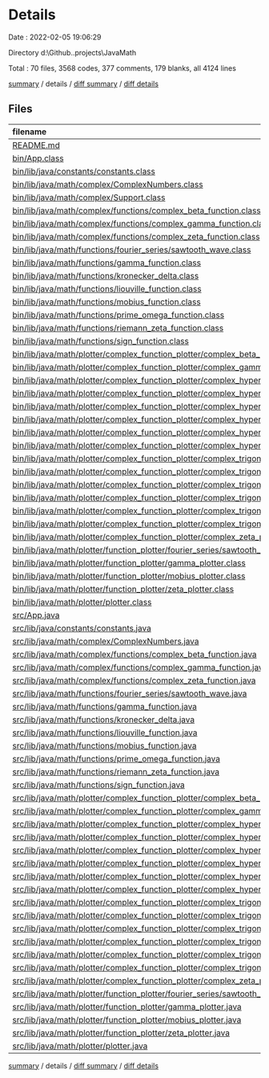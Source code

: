 # Details

Date : 2022-02-05 19:06:29

Directory d:\Github\..projects\JavaMath

Total : 70 files,  3568 codes, 377 comments, 179 blanks, all 4124 lines

[summary](results.md) / details / [diff summary](diff.md) / [diff details](diff-details.md)

## Files
| filename | language | code | comment | blank | total |
| :--- | :--- | ---: | ---: | ---: | ---: |
| [README.md](/README.md) | Markdown | 64 | 1 | 10 | 75 |
| [bin/App.class](/bin/App.class) | Java | 10 | 0 | 0 | 10 |
| [bin/lib/java/constants/constants.class](/bin/lib/java/constants/constants.class) | Java | 5 | 0 | 0 | 5 |
| [bin/lib/java/math/complex/ComplexNumbers.class](/bin/lib/java/math/complex/ComplexNumbers.class) | Java | 69 | 0 | 0 | 69 |
| [bin/lib/java/math/complex/Support.class](/bin/lib/java/math/complex/Support.class) | Java | 15 | 0 | 0 | 15 |
| [bin/lib/java/math/complex/functions/complex_beta_function.class](/bin/lib/java/math/complex/functions/complex_beta_function.class) | Java | 14 | 0 | 0 | 14 |
| [bin/lib/java/math/complex/functions/complex_gamma_function.class](/bin/lib/java/math/complex/functions/complex_gamma_function.class) | Java | 32 | 0 | 0 | 32 |
| [bin/lib/java/math/complex/functions/complex_zeta_function.class](/bin/lib/java/math/complex/functions/complex_zeta_function.class) | Java | 39 | 0 | 0 | 39 |
| [bin/lib/java/math/functions/fourier_series/sawtooth_wave.class](/bin/lib/java/math/functions/fourier_series/sawtooth_wave.class) | Java | 13 | 0 | 0 | 13 |
| [bin/lib/java/math/functions/gamma_function.class](/bin/lib/java/math/functions/gamma_function.class) | Java | 21 | 0 | 0 | 21 |
| [bin/lib/java/math/functions/kronecker_delta.class](/bin/lib/java/math/functions/kronecker_delta.class) | Java | 8 | 0 | 0 | 8 |
| [bin/lib/java/math/functions/liouville_function.class](/bin/lib/java/math/functions/liouville_function.class) | Java | 8 | 0 | 0 | 8 |
| [bin/lib/java/math/functions/mobius_function.class](/bin/lib/java/math/functions/mobius_function.class) | Java | 15 | 0 | 0 | 15 |
| [bin/lib/java/math/functions/prime_omega_function.class](/bin/lib/java/math/functions/prime_omega_function.class) | Java | 25 | 0 | 0 | 25 |
| [bin/lib/java/math/functions/riemann_zeta_function.class](/bin/lib/java/math/functions/riemann_zeta_function.class) | Java | 14 | 0 | 0 | 14 |
| [bin/lib/java/math/functions/sign_function.class](/bin/lib/java/math/functions/sign_function.class) | Java | 9 | 0 | 0 | 9 |
| [bin/lib/java/math/plotter/complex_function_plotter/complex_beta_plotter.class](/bin/lib/java/math/plotter/complex_function_plotter/complex_beta_plotter.class) | Java | 69 | 0 | 2 | 71 |
| [bin/lib/java/math/plotter/complex_function_plotter/complex_gamma_plotter.class](/bin/lib/java/math/plotter/complex_function_plotter/complex_gamma_plotter.class) | Java | 68 | 0 | 2 | 70 |
| [bin/lib/java/math/plotter/complex_function_plotter/complex_hyperbolic/complex_cosh_plotter.class](/bin/lib/java/math/plotter/complex_function_plotter/complex_hyperbolic/complex_cosh_plotter.class) | Java | 63 | 0 | 2 | 65 |
| [bin/lib/java/math/plotter/complex_function_plotter/complex_hyperbolic/complex_coth_plotter.class](/bin/lib/java/math/plotter/complex_function_plotter/complex_hyperbolic/complex_coth_plotter.class) | Java | 63 | 0 | 2 | 65 |
| [bin/lib/java/math/plotter/complex_function_plotter/complex_hyperbolic/complex_csch_plotter.class](/bin/lib/java/math/plotter/complex_function_plotter/complex_hyperbolic/complex_csch_plotter.class) | Java | 63 | 0 | 2 | 65 |
| [bin/lib/java/math/plotter/complex_function_plotter/complex_hyperbolic/complex_sech_plotter.class](/bin/lib/java/math/plotter/complex_function_plotter/complex_hyperbolic/complex_sech_plotter.class) | Java | 63 | 0 | 2 | 65 |
| [bin/lib/java/math/plotter/complex_function_plotter/complex_hyperbolic/complex_sinh_plotter.class](/bin/lib/java/math/plotter/complex_function_plotter/complex_hyperbolic/complex_sinh_plotter.class) | Java | 63 | 0 | 2 | 65 |
| [bin/lib/java/math/plotter/complex_function_plotter/complex_hyperbolic/complex_tanh_plotter.class](/bin/lib/java/math/plotter/complex_function_plotter/complex_hyperbolic/complex_tanh_plotter.class) | Java | 63 | 0 | 2 | 65 |
| [bin/lib/java/math/plotter/complex_function_plotter/complex_trigonometry/complex_cos_plotter.class](/bin/lib/java/math/plotter/complex_function_plotter/complex_trigonometry/complex_cos_plotter.class) | Java | 63 | 0 | 2 | 65 |
| [bin/lib/java/math/plotter/complex_function_plotter/complex_trigonometry/complex_cot_plotter.class](/bin/lib/java/math/plotter/complex_function_plotter/complex_trigonometry/complex_cot_plotter.class) | Java | 63 | 0 | 2 | 65 |
| [bin/lib/java/math/plotter/complex_function_plotter/complex_trigonometry/complex_csc_plotter.class](/bin/lib/java/math/plotter/complex_function_plotter/complex_trigonometry/complex_csc_plotter.class) | Java | 63 | 0 | 2 | 65 |
| [bin/lib/java/math/plotter/complex_function_plotter/complex_trigonometry/complex_sec_plotter.class](/bin/lib/java/math/plotter/complex_function_plotter/complex_trigonometry/complex_sec_plotter.class) | Java | 63 | 0 | 2 | 65 |
| [bin/lib/java/math/plotter/complex_function_plotter/complex_trigonometry/complex_sin_plotter.class](/bin/lib/java/math/plotter/complex_function_plotter/complex_trigonometry/complex_sin_plotter.class) | Java | 64 | 0 | 2 | 66 |
| [bin/lib/java/math/plotter/complex_function_plotter/complex_trigonometry/complex_tan_plotter.class](/bin/lib/java/math/plotter/complex_function_plotter/complex_trigonometry/complex_tan_plotter.class) | Java | 63 | 0 | 2 | 65 |
| [bin/lib/java/math/plotter/complex_function_plotter/complex_zeta_plotter.class](/bin/lib/java/math/plotter/complex_function_plotter/complex_zeta_plotter.class) | Java | 66 | 0 | 2 | 68 |
| [bin/lib/java/math/plotter/function_plotter/fourier_series/sawtooth_wave_plotter.class](/bin/lib/java/math/plotter/function_plotter/fourier_series/sawtooth_wave_plotter.class) | Java | 46 | 0 | 0 | 46 |
| [bin/lib/java/math/plotter/function_plotter/gamma_plotter.class](/bin/lib/java/math/plotter/function_plotter/gamma_plotter.class) | Java | 51 | 0 | 3 | 54 |
| [bin/lib/java/math/plotter/function_plotter/mobius_plotter.class](/bin/lib/java/math/plotter/function_plotter/mobius_plotter.class) | Java | 51 | 0 | 2 | 53 |
| [bin/lib/java/math/plotter/function_plotter/zeta_plotter.class](/bin/lib/java/math/plotter/function_plotter/zeta_plotter.class) | Java | 49 | 0 | 3 | 52 |
| [bin/lib/java/math/plotter/plotter.class](/bin/lib/java/math/plotter/plotter.class) | Java | 35 | 0 | 0 | 35 |
| [src/App.java](/src/App.java) | Java | 15 | 88 | 6 | 109 |
| [src/lib/java/constants/constants.java](/src/lib/java/constants/constants.java) | Java | 3 | 0 | 2 | 5 |
| [src/lib/java/math/complex/ComplexNumbers.java](/src/lib/java/math/complex/ComplexNumbers.java) | Java | 228 | 29 | 3 | 260 |
| [src/lib/java/math/complex/functions/complex_beta_function.java](/src/lib/java/math/complex/functions/complex_beta_function.java) | Java | 10 | 0 | 3 | 13 |
| [src/lib/java/math/complex/functions/complex_gamma_function.java](/src/lib/java/math/complex/functions/complex_gamma_function.java) | Java | 66 | 4 | 3 | 73 |
| [src/lib/java/math/complex/functions/complex_zeta_function.java](/src/lib/java/math/complex/functions/complex_zeta_function.java) | Java | 46 | 1 | 3 | 50 |
| [src/lib/java/math/functions/fourier_series/sawtooth_wave.java](/src/lib/java/math/functions/fourier_series/sawtooth_wave.java) | Java | 14 | 1 | 3 | 18 |
| [src/lib/java/math/functions/gamma_function.java](/src/lib/java/math/functions/gamma_function.java) | Java | 34 | 3 | 3 | 40 |
| [src/lib/java/math/functions/kronecker_delta.java](/src/lib/java/math/functions/kronecker_delta.java) | Java | 10 | 1 | 2 | 13 |
| [src/lib/java/math/functions/liouville_function.java](/src/lib/java/math/functions/liouville_function.java) | Java | 8 | 1 | 3 | 12 |
| [src/lib/java/math/functions/mobius_function.java](/src/lib/java/math/functions/mobius_function.java) | Java | 10 | 1 | 2 | 13 |
| [src/lib/java/math/functions/prime_omega_function.java](/src/lib/java/math/functions/prime_omega_function.java) | Java | 37 | 3 | 3 | 43 |
| [src/lib/java/math/functions/riemann_zeta_function.java](/src/lib/java/math/functions/riemann_zeta_function.java) | Java | 20 | 1 | 3 | 24 |
| [src/lib/java/math/functions/sign_function.java](/src/lib/java/math/functions/sign_function.java) | Java | 12 | 0 | 2 | 14 |
| [src/lib/java/math/plotter/complex_function_plotter/complex_beta_plotter.java](/src/lib/java/math/plotter/complex_function_plotter/complex_beta_plotter.java) | Java | 84 | 12 | 4 | 100 |
| [src/lib/java/math/plotter/complex_function_plotter/complex_gamma_plotter.java](/src/lib/java/math/plotter/complex_function_plotter/complex_gamma_plotter.java) | Java | 83 | 12 | 4 | 99 |
| [src/lib/java/math/plotter/complex_function_plotter/complex_hyperbolic/complex_cosh_plotter.java](/src/lib/java/math/plotter/complex_function_plotter/complex_hyperbolic/complex_cosh_plotter.java) | Java | 81 | 14 | 5 | 100 |
| [src/lib/java/math/plotter/complex_function_plotter/complex_hyperbolic/complex_coth_plotter.java](/src/lib/java/math/plotter/complex_function_plotter/complex_hyperbolic/complex_coth_plotter.java) | Java | 81 | 14 | 5 | 100 |
| [src/lib/java/math/plotter/complex_function_plotter/complex_hyperbolic/complex_csch_plotter.java](/src/lib/java/math/plotter/complex_function_plotter/complex_hyperbolic/complex_csch_plotter.java) | Java | 81 | 14 | 5 | 100 |
| [src/lib/java/math/plotter/complex_function_plotter/complex_hyperbolic/complex_sech_plotter.java](/src/lib/java/math/plotter/complex_function_plotter/complex_hyperbolic/complex_sech_plotter.java) | Java | 81 | 14 | 5 | 100 |
| [src/lib/java/math/plotter/complex_function_plotter/complex_hyperbolic/complex_sinh_plotter.java](/src/lib/java/math/plotter/complex_function_plotter/complex_hyperbolic/complex_sinh_plotter.java) | Java | 81 | 14 | 5 | 100 |
| [src/lib/java/math/plotter/complex_function_plotter/complex_hyperbolic/complex_tanh_plotter.java](/src/lib/java/math/plotter/complex_function_plotter/complex_hyperbolic/complex_tanh_plotter.java) | Java | 81 | 14 | 5 | 100 |
| [src/lib/java/math/plotter/complex_function_plotter/complex_trigonometry/complex_cos_plotter.java](/src/lib/java/math/plotter/complex_function_plotter/complex_trigonometry/complex_cos_plotter.java) | Java | 81 | 14 | 5 | 100 |
| [src/lib/java/math/plotter/complex_function_plotter/complex_trigonometry/complex_cot_plotter.java](/src/lib/java/math/plotter/complex_function_plotter/complex_trigonometry/complex_cot_plotter.java) | Java | 81 | 14 | 5 | 100 |
| [src/lib/java/math/plotter/complex_function_plotter/complex_trigonometry/complex_csc_plotter.java](/src/lib/java/math/plotter/complex_function_plotter/complex_trigonometry/complex_csc_plotter.java) | Java | 81 | 14 | 5 | 100 |
| [src/lib/java/math/plotter/complex_function_plotter/complex_trigonometry/complex_sec_plotter.java](/src/lib/java/math/plotter/complex_function_plotter/complex_trigonometry/complex_sec_plotter.java) | Java | 81 | 14 | 5 | 100 |
| [src/lib/java/math/plotter/complex_function_plotter/complex_trigonometry/complex_sin_plotter.java](/src/lib/java/math/plotter/complex_function_plotter/complex_trigonometry/complex_sin_plotter.java) | Java | 81 | 14 | 5 | 100 |
| [src/lib/java/math/plotter/complex_function_plotter/complex_trigonometry/complex_tan_plotter.java](/src/lib/java/math/plotter/complex_function_plotter/complex_trigonometry/complex_tan_plotter.java) | Java | 81 | 14 | 5 | 100 |
| [src/lib/java/math/plotter/complex_function_plotter/complex_zeta_plotter.java](/src/lib/java/math/plotter/complex_function_plotter/complex_zeta_plotter.java) | Java | 83 | 14 | 5 | 102 |
| [src/lib/java/math/plotter/function_plotter/fourier_series/sawtooth_wave_plotter.java](/src/lib/java/math/plotter/function_plotter/fourier_series/sawtooth_wave_plotter.java) | Java | 58 | 12 | 3 | 73 |
| [src/lib/java/math/plotter/function_plotter/gamma_plotter.java](/src/lib/java/math/plotter/function_plotter/gamma_plotter.java) | Java | 50 | 8 | 4 | 62 |
| [src/lib/java/math/plotter/function_plotter/mobius_plotter.java](/src/lib/java/math/plotter/function_plotter/mobius_plotter.java) | Java | 53 | 8 | 3 | 64 |
| [src/lib/java/math/plotter/function_plotter/zeta_plotter.java](/src/lib/java/math/plotter/function_plotter/zeta_plotter.java) | Java | 50 | 8 | 3 | 61 |
| [src/lib/java/math/plotter/plotter.java](/src/lib/java/math/plotter/plotter.java) | Java | 69 | 1 | 4 | 74 |

[summary](results.md) / details / [diff summary](diff.md) / [diff details](diff-details.md)
